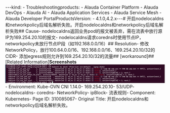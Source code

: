 ---kind:   - Troubleshootingproducts:    - Alauda Container Platform   - Alauda DevOps   - Alauda AI   - Alauda Application Services   - Alauda Service Mesh   - Alauda Developer PortalProductsVersion:   - 4.1.0,4.2.x---<!-- A type of document that involves encountering a fault, diag...it, performing root cause analysis, and providing solutions. --># 开启nodelocaldns和networkpolicy后域名解析失败。开启nodelocaldns和networkpolicy后域名解析失败## Cause- nodelocaldns返回业务pod的报文被丢弃，需在流表中放行源IP为169.254.20.10的报文- nodelocaldns请求coredns时使用节点IP，networkpolicy未放行节点IP段（如192.168.0.0/16）## Resolution- 修改NetworkPolicy，放行100.64.0.0/16、192.168.0.0/16、169.254.20.10/32的CIDR- 添加egress规则允许到169.254.20.10/32的流量## [workaround]## [Related Information]**Screenshots**![](assets/kai-qi-nodelocaldnshe-networkpolicyhou-yu-ming-jie-xi-shi-bai/image-2025-6-30_15-51-12.png)- Environment: Kube-OVN CNI 1.14.0- 169.254.20.10- 53/UDP- nodelocaldns- coredns- NetworkPolicy- ipBlock- 流表规则- Component: Kubernetes- Page ID: 310085067- Original Title: 开启nodelocaldns和networkpolicy后域名解析失败。